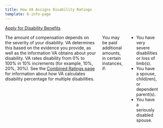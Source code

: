 ```yaml
---
title: How VA Assigns Disability Ratings
template: 6-info-page
---
```


<div class="main" role="main" markdown="0">
<div class="va-action-bar--header">
  <div class="row">
    <div class="small-12 columns">
      <a class="usa-button-primary va-button-primary" href="/disability-benefits/apply-for-benefits/">Apply for Disability Benefits</a>
    </div>
  </div>
</div>

<div class="section one" markdown="0">
<div class="primary" markdown="0">
<div class="row" markdown="0">
<div class="small-12 columns" markdown="1">

The amount of compensation depends on the severity of your disability. VA determines this based on the evidence you provide, as well as the information VA obtains about your disability. VA rates disability from 0% to 100% in 10% increments (for example, 10%, 20%, 30%). See the [Combined Ratings page](http://www.benefits.va.gov/COMPENSATION/rates-index.asp#combined) for information about how VA calculates disability percentage for multiple disabilities.

You may be paid additional amounts, in certain instances, if:

-	You have very severe disabilities or loss of limb(s).
-	You have a spouse, child(ren), or dependent parent(s).
-	You have a seriously disabled spouse.



</div>
</div>
</div>


</div>
